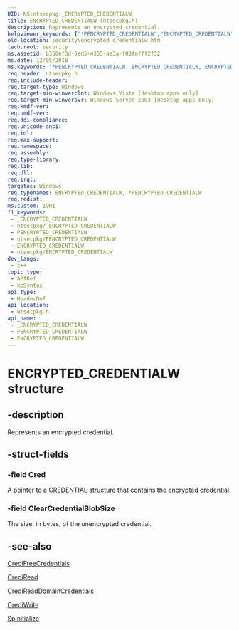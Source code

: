 ```yaml
---
UID: NS:ntsecpkg._ENCRYPTED_CREDENTIALW
title: ENCRYPTED_CREDENTIALW (ntsecpkg.h)
description: Represents an encrypted credential.
helpviewer_keywords: ["*PENCRYPTED_CREDENTIALW","ENCRYPTED_CREDENTIALW","ENCRYPTED_CREDENTIALW structure [Security]","PENCRYPTED_CREDENTIALW","PENCRYPTED_CREDENTIALW structure pointer [Security]","ntsecpkg/ENCRYPTED_CREDENTIALW","ntsecpkg/PENCRYPTED_CREDENTIALW","security.encrypted_credentialw"]
old-location: security\encrypted_credentialw.htm
tech.root: security
ms.assetid: b350ef3d-5ed5-4355-ae3a-f03fafff2f52
ms.date: 12/05/2018
ms.keywords: '*PENCRYPTED_CREDENTIALW, ENCRYPTED_CREDENTIALW, ENCRYPTED_CREDENTIALW structure [Security], PENCRYPTED_CREDENTIALW, PENCRYPTED_CREDENTIALW structure pointer [Security], ntsecpkg/ENCRYPTED_CREDENTIALW, ntsecpkg/PENCRYPTED_CREDENTIALW, security.encrypted_credentialw'
req.header: ntsecpkg.h
req.include-header: 
req.target-type: Windows
req.target-min-winverclnt: Windows Vista [desktop apps only]
req.target-min-winversvr: Windows Server 2003 [desktop apps only]
req.kmdf-ver: 
req.umdf-ver: 
req.ddi-compliance: 
req.unicode-ansi: 
req.idl: 
req.max-support: 
req.namespace: 
req.assembly: 
req.type-library: 
req.lib: 
req.dll: 
req.irql: 
targetos: Windows
req.typenames: ENCRYPTED_CREDENTIALW, *PENCRYPTED_CREDENTIALW
req.redist: 
ms.custom: 19H1
f1_keywords:
 - _ENCRYPTED_CREDENTIALW
 - ntsecpkg/_ENCRYPTED_CREDENTIALW
 - PENCRYPTED_CREDENTIALW
 - ntsecpkg/PENCRYPTED_CREDENTIALW
 - ENCRYPTED_CREDENTIALW
 - ntsecpkg/ENCRYPTED_CREDENTIALW
dev_langs:
 - c++
topic_type:
 - APIRef
 - kbSyntax
api_type:
 - HeaderDef
api_location:
 - Ntsecpkg.h
api_name:
 - _ENCRYPTED_CREDENTIALW
 - PENCRYPTED_CREDENTIALW
 - ENCRYPTED_CREDENTIALW
---
```


# ENCRYPTED_CREDENTIALW structure


## -description

Represents an encrypted credential.

## -struct-fields

### -field Cred

A pointer to a <a href="/windows/desktop/api/wincred/ns-wincred-credentiala">CREDENTIAL</a> structure that contains the encrypted credential.

### -field ClearCredentialBlobSize

The size, in bytes, of the unencrypted credential.

## -see-also

<a href="/windows/desktop/api/ntsecpkg/nc-ntsecpkg-credfreecredentialsfn">CrediFreeCredentials</a>



<a href="/windows/desktop/api/ntsecpkg/nc-ntsecpkg-credreadfn">CrediRead</a>



<a href="/windows/desktop/api/ntsecpkg/nc-ntsecpkg-credreaddomaincredentialsfn">CrediReadDomainCredentials</a>



<a href="/windows/desktop/api/ntsecpkg/nc-ntsecpkg-credwritefn">CrediWrite</a>



<a href="/windows/desktop/api/ntsecpkg/nc-ntsecpkg-spinitializefn">SpInitialize</a>

